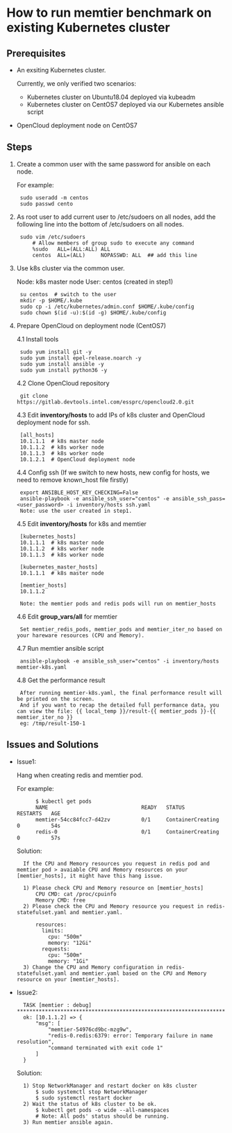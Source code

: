 # How to run memtier benchmark on existing Kubernetes cluster

## Prerequisites
- An exsiting Kubernetes cluster.

    Currently, we only verified two scenarios:
    - Kubernetes cluster on Ubuntu18.04 deployed via kubeadm 
    - Kubernetes cluster on CentOS7 deployed via our Kubernetes ansible script
- OpenCloud deployment node on CentOS7


## Steps 
1. Create a common user with the same password for ansible on each node.
    
    For example:

        sudo useradd -m centos
        sudo passwd cento

2. As root user to add current user to /etc/sudoers on all nodes, add the following line into the bottom of /etc/sudoers on all nodes.

        sudo vim /etc/sudoers
            # Allow members of group sudo to execute any command
            %sudo   ALL=(ALL:ALL) ALL
            centos  ALL=(ALL)     NOPASSWD: ALL  ## add this line

3. Use k8s cluster via the common user.

    Node: k8s master node
    User: centos (created in step1)

        su centos  # switch to the user
        mkdir -p $HOME/.kube
        sudo cp -i /etc/kubernetes/admin.conf $HOME/.kube/config
        sudo chown $(id -u):$(id -g) $HOME/.kube/config

4. Prepare OpenCloud on deployment node (CentOS7)

    4.1 Install tools

        sudo yum install git -y
        sudo yum install epel-release.noarch -y
        sudo yum install ansible -y
        sudo yum install python36 -y

    4.2 Clone OpenCloud repository

        git clone https://gitlab.devtools.intel.com/essprc/opencloud2.0.git

    4.3 Edit **inventory/hosts** to add IPs of k8s cluster and OpenCloud deployment node for ssh.

        [all_hosts]
	    10.1.1.1  # k8s master node
	    10.1.1.2  # k8s worker node
	    10.1.1.3  # k8s worker node
        10.1.2.1  # OpenCloud deployment node

    4.4 Config ssh (If we switch to new hosts, new config for hosts, we need to remove known_host file firstly)

        export ANSIBLE_HOST_KEY_CHECKING=False
        ansible-playbook -e ansible_ssh_user="centos" -e ansible_ssh_pass=<user_password> -i inventory/hosts ssh.yaml
        Note: use the user created in step1.
    
    4.5 Edit **inventory/hosts** for k8s and memtier

        [kubernetes_hosts]
	    10.1.1.1  # k8s master node
	    10.1.1.2  # k8s worker node
	    10.1.1.3  # k8s worker node
	
	    [kubernetes_master_hosts]
	    10.1.1.1  # k8s master node
	
	    [memtier_hosts]
	    10.1.1.2

        Note: the memtier pods and redis pods will run on memtier_hosts

    4.6 Edit **group_vars/all** for memtier

        Set memtier_redis_pods, memtier_pods and memtier_iter_no based on your hareware resources (CPU and Memory).

    4.7 Run memtier ansible script

        ansible-playbook -e ansible_ssh_user="centos" -i inventory/hosts memtier-k8s.yaml
    
    4.8 Get the performance result

        After running memtier-k8s.yaml, the final performance result will be printed on the screen.
        And if you want to recap the detailed full performance data, you can view the file: {{ local_temp }}/result-{{ memtier_pods }}-{{ memtier_iter_no }}
        eg: /tmp/result-150-1

## Issues and Solutions

- Issue1:

    Hang when creating redis and memtier pod.

    For example:

        	$ kubectl get pods
			NAME                              READY   STATUS              RESTARTS   AGE
			memtier-54cc84fcc7-d42zv          0/1     ContainerCreating   0          54s
            redis-0                           0/1     ContainerCreating   0          57s

    Solution:

        If the CPU and Memory resources you request in redis pod and memtier pod > avaiable CPU and Memory resources on your [memtier_hosts], it might have this hang issue.

        1) Please check CPU and Memory resource on [memtier_hosts]
            CPU CMD: cat /proc/cpuinfo
            Memory CMD: free
        2) Please check the CPU and Memory resource you request in redis-statefulset.yaml and memtier.yaml.

            resources:
              limits:
                cpu: "500m"
                memory: "12Gi"
              requests:
                cpu: "500m"
                memory: "1Gi"
        3) Change the CPU and Memory configuration in redis-statefulset.yaml and memtier.yaml based on the CPU and Memory resource on your [memtier_hosts].

- Issue2:

        TASK [memtier : debug] *******************************************************************************************************************************************************************
		ok: [10.1.1.2] => {
		    "msg": [
		        "memtier-54976cd9bc-mzg9w",
		        "redis-0.redis:6379: error: Temporary failure in name resolution",
		        "command terminated with exit code 1"
		    ]
        }

    Solution:

        1) Stop NetworkManager and restart docker on k8s cluster
            $ sudo systemctl stop NetworkManager
            $ sudo systemctl restart docker
        2) Wait the status of k8s cluster to be ok.
            $ kubectl get pods -o wide --all-namespaces
            # Note: All pods' status should be running.
        3) Run memtier ansible again.
